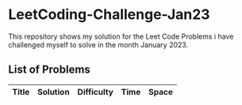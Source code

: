 # LeetCoding-Challenge-Jan23
This repository shows my solution for the Leet Code Problems i have challenged myself to solve in the month January 2023.


## List of Problems

| Title  | Solution | Difficulty  | Time | Space  |
| ------ | -------- | ----------- | ---- | ------ |
